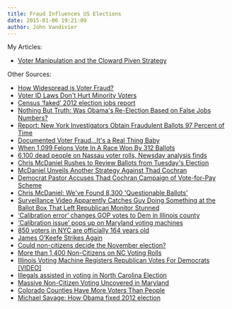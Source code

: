 ```yaml
---
title: Fraud Influences US Elections
date: 2015-01-06 19:21:09
author: John Vandivier
---
```




My Articles:
<ul>
	<li><a title=\"Voter Manipulation and The Cloward Piven Strategy\" href=\"http://caeconomics.wordpress.com/2012/09/26/voter-manipulation-and-the-cloward-piven-strategy/\">Voter Manipulation and the Cloward Piven Strategy</a></li>
</ul>
Other Sources:
<ul>
	<li><a href=\"http://www.truethevote.org/news/how-widespread-is-voter-fraud-2012-facts-figures\">How Widespread is Voter Fraud?</a></li>
	<li><a href=\"http://www.timesuniononline.com/main.asp?SectionID=76&amp;SubSectionID=339&amp;ArticleID=76569\">Voter ID Laws Don't Hurt Minority Voters</a></li>
	<li><a href=\"http://nypost.com/2013/11/18/census-faked-2012-election-jobs-report/\">Census ‘faked’ 2012 election jobs report</a></li>
	<li><a href=\"http://www.youtube.com/watch?v=mlTjMw66-JU\">Nothing But Truth: Was Obama's Re-Election Based on False Jobs Numbers?</a></li>
	<li><a href=\"http://www.nationalreview.com/corner/367278/report-new-york-investigators-obtain-fraudulent-ballots-97-percent-time-john-fund\">Report: New York Investigators Obtain Fraudulent Ballots 97 Percent of Time</a></li>
	<li><a href=\"http://buzzpo.com/documented-voter-fraud-real-thing-baby/\">Documented Voter Fraud...It's a Real Thing Baby</a></li>
	<li><a href=\"http://linkis.com/townhall.com/columni/qqSm6\">When 1,099 Felons Vote In A Race Won By 312 Ballots</a></li>
	<li><a href=\"http://www.newsday.com/long-island/nassau/6-100-dead-people-on-nassau-voter-rolls-newsday-analysis-finds-1.6349860\">6,100 dead people on Nassau voter rolls, Newsday analysis finds</a></li>
	<li><a href=\"http://www.breitbart.com/Big-Government/2014/06/27/McDaniel-Rushes-To-Review-Ballots-From-Tuesday-s-Election\">Chris McDaniel Rushes to Review Ballots from Tuesday's Election</a></li>
	<li><a href=\"http://dailycaller.com/2014/06/30/mcdaniel-unveils-another-strategy-against-thad-cochran/\">McDaniel Unveils Another Strategy Against Thad Cochran</a></li>
	<li><a href=\"http://www.breitbart.com/Big-Government/2014/06/30/Democrat-Pastor-Accuses-Thad-Cochran-Campaign-Of-Vote-For-Pay-Scheme\">Democrat Pastor Accuses Thad Cochran Campaign of Vote-for-Pay Scheme</a></li>
	<li><a href=\"http://talkingpointsmemo.com/livewire/chris-mcdaniel-8-300-questionable-ballots-thad-cochran-runoff\">Chris McDaniel: We've Found 8,300 'Questionable Ballots'</a></li>
	<li><a href=\"http://www.theblaze.com/stories/2014/10/20/surveillance-video-apparently-catches-guy-doing-something-at-the-ballot-box-that-left-republican-monitor-stunned/\">Surveillance Video Apparently Catches Guy Doing Something at the Ballot Box That Left Republican Monitor Stunned</a></li>
	<li><a href=\"http://www.foxnews.com/politics/2014/10/22/calibration-error-changes-gop-votes-to-dem-in-illinois-county/\">‘Calibration error’ changes GOP votes to Dem in Illinois county</a></li>
	<li><a href=\"http://www.foxnews.com/politics/2014/10/27/calibration-issue-pops-up-on-maryland-voting-machines/\">‘Calibration issue’ pops up on Maryland voting machines</a></li>
	<li><a href=\"http://nypost.com/2014/10/22/850-people-officially-over-164-years-old-nyc-board-of-elections/\">850 voters in NYC are officially 164 years old</a></li>
	<li><a href=\"http://www.nationalreview.com/article/390893/james-okeefe-strikes-again-john-fund\"> James O’Keefe Strikes Again</a></li>
	<li><a href=\"http://www.washingtonpost.com/blogs/monkey-cage/wp/2014/10/24/could-non-citizens-decide-the-november-election/\">Could non-citizens decide the November election?</a></li>
	<li><a href=\"http://www.breitbart.com/Big-Government/2014/10/27/More-than-1-400-Non-Citizens-on-NC-Voting-Rolls/\">More than 1,400 Non-Citizens on NC Voting Rolls</a></li>
	<li><a href=\"http://dailycaller.com/2014/10/29/illinois-voting-machine-registers-republican-votes-for-democrats-video/\">Illinois Voting Machine Registers Republican Votes For Democrats [VIDEO]</a></li>
	<li><a href=\"http://www.projectveritasaction.com/video/ncillegalvoting\">Illegals assisted in voting in North Carolina Election</a></li>
	<li><a href=\"http://pjmedia.com/tatler/2014/10/29/massive-non-citizen-voting-uncovered-in-maryland/\">Massive Non-Citizen Voting Uncovered in Maryland</a></li>
	<li><a href=\"http://www.redstate.com/2012/09/04/colorado-counties-have-more-voters-than-people/\">Colorado Counties Have More Voters Than People</a></li>
	<li><a href=\"https://www.youtube.com/watch?v=dmJtaOO2etc\">Michael Savage: How Obama fixed 2012 election</a></li>
</ul>